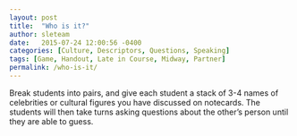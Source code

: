 ```yaml
---
layout: post
title:  "Who is it?"
author: sleteam
date:   2015-07-24 12:00:56 -0400
categories: [Culture, Descriptors, Questions, Speaking]
tags: [Game, Handout, Late in Course, Midway, Partner]
permalink: /who-is-it/
---
```

Break students into pairs, and give each student a stack of 3-4 names of celebrities or cultural figures you have discussed on notecards. The students will then take turns asking questions about the other’s person until they are able to guess.